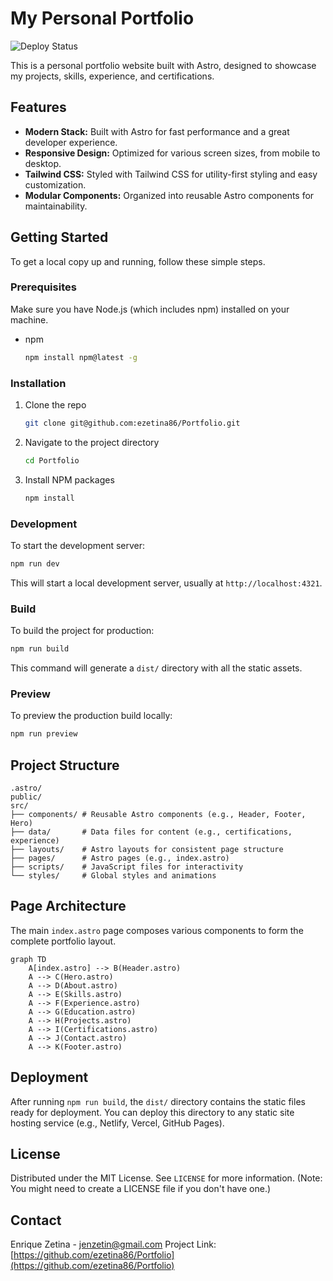 # My Personal Portfolio

![Deploy Status](https://github.com/ezetina86/Portfolio/actions/workflows/deploy.yml/badge.svg)

This is a personal portfolio website built with Astro, designed to showcase my projects, skills, experience, and certifications.

## Features

*   **Modern Stack:** Built with Astro for fast performance and a great developer experience.
*   **Responsive Design:** Optimized for various screen sizes, from mobile to desktop.
*   **Tailwind CSS:** Styled with Tailwind CSS for utility-first styling and easy customization.
*   **Modular Components:** Organized into reusable Astro components for maintainability.

## Getting Started

To get a local copy up and running, follow these simple steps.

### Prerequisites

Make sure you have Node.js (which includes npm) installed on your machine.

*   npm
    ```sh
    npm install npm@latest -g
    ```

### Installation

1.  Clone the repo
    ```sh
    git clone git@github.com:ezetina86/Portfolio.git
    ```
2.  Navigate to the project directory
    ```sh
    cd Portfolio
    ```
3.  Install NPM packages
    ```sh
    npm install
    ```

### Development

To start the development server:

```sh
npm run dev
```

This will start a local development server, usually at `http://localhost:4321`.

### Build

To build the project for production:

```sh
npm run build
```

This command will generate a `dist/` directory with all the static assets.

### Preview

To preview the production build locally:

```sh
npm run preview
```

## Project Structure

```
.astro/
public/
src/
├── components/ # Reusable Astro components (e.g., Header, Footer, Hero)
├── data/       # Data files for content (e.g., certifications, experience)
├── layouts/    # Astro layouts for consistent page structure
├── pages/      # Astro pages (e.g., index.astro)
├── scripts/    # JavaScript files for interactivity
└── styles/     # Global styles and animations
```

## Page Architecture

The main `index.astro` page composes various components to form the complete portfolio layout.

```mermaid
graph TD
    A[index.astro] --> B(Header.astro)
    A --> C(Hero.astro)
    A --> D(About.astro)
    A --> E(Skills.astro)
    A --> F(Experience.astro)
    A --> G(Education.astro)
    A --> H(Projects.astro)
    A --> I(Certifications.astro)
    A --> J(Contact.astro)
    A --> K(Footer.astro)
```

## Deployment

After running `npm run build`, the `dist/` directory contains the static files ready for deployment. You can deploy this directory to any static site hosting service (e.g., Netlify, Vercel, GitHub Pages).

## License

Distributed under the MIT License. See `LICENSE` for more information. (Note: You might need to create a LICENSE file if you don't have one.)

## Contact

Enrique Zetina - [jenzetin@gmail.com](mailto:jenzetin@gmail.com)
Project Link: [https://github.com/ezetina86/Portfolio](https://github.com/ezetina86/Portfolio)
